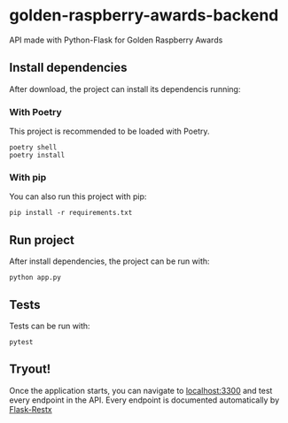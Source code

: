 # golden-raspberry-awards-backend
API made with Python-Flask for Golden Raspberry Awards


## Install dependencies
After download, the project can install its dependencis running:

### With Poetry
This project is recommended to be loaded with Poetry.
```
poetry shell
poetry install
```

### With pip
You can also run this project with pip:
```
pip install -r requirements.txt
```

## Run project
After install dependencies, the project can be run with:
```
python app.py
```

## Tests
Tests can be run with:
```
pytest
```

## Tryout!
Once the application starts, you can navigate to [localhost:3300](http://localhost:3300) and test every endpoint in the API. Every endpoint is documented automatically by [Flask-Restx](https://flask-restx.readthedocs.io/en/latest/index.html)
